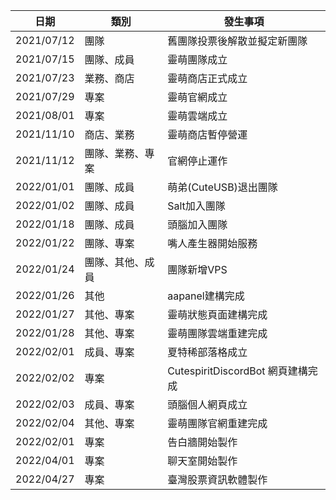 | 日期 | 類別 | 發生事項 |
|-----|-----|-----|
| 2021/07/12 | 團隊 | 舊團隊投票後解散並擬定新團隊 |
| 2021/07/15 | 團隊、成員 | 靈萌團隊成立 | 經過團內選舉夏特稀當選團長 | 萌弟(CuteUSB)當選副團長 |
| 2021/07/23 | 業務、商店 | 靈萌商店正式成立 |
| 2021/07/29 | 專案 | 靈萌官網成立 |
| 2021/08/01 | 專案 | 靈萌雲端成立 |
| 2021/11/10 | 商店、業務 | 靈萌商店暫停營運 |
| 2021/11/12 | 團隊、業務、專案 | 官網停止運作 | 靈萌雲端停止運作 | 靈萌搜尋引擎停止運作 | 靈萌社交停止運作 |
| 2022/01/01 | 團隊、成員 | 萌弟(CuteUSB)退出團隊 | 萌弟(CuteUSB) 辭職副團長 | 進行靈萌團隊重大變革討論 |
| 2022/01/02 | 團隊、成員 | Salt加入團隊 |
| 2022/01/18 | 團隊、成員 | 頭腦加入團隊 |
| 2022/01/22 | 團隊、專案 | 嘴人產生器開始服務 |
| 2022/01/24 | 團隊、其他、成員 | 團隊新增VPS | 翼手龍面板建構完成 | 團隊雲端建構完成 | 5steveLan 加入團隊 |
| 2022/01/26 | 其他 | aapanel建構完成 |
| 2022/01/27 | 其他、專案 | 靈萌狀態頁面建構完成 |
| 2022/01/28 | 其他、專案 | 靈萌團隊雲端重建完成 |
| 2022/02/01 | 成員、專案 | 夏特稀部落格成立 | 靈萌部落格成立 |
| 2022/02/02 | 專案 | CutespiritDiscordBot 網頁建構完成 |
| 2022/02/03 | 成員、專案 | 頭腦個人網頁成立 |
| 2022/02/04 | 其他、專案 | 靈萌團隊官網重建完成 |
| 2022/02/01 | 專案 | 告白牆開始製作 |
| 2022/04/01 | 專案 | 聊天室開始製作 |
| 2022/04/27 | 專案 | 臺灣股票資訊軟體製作 |
